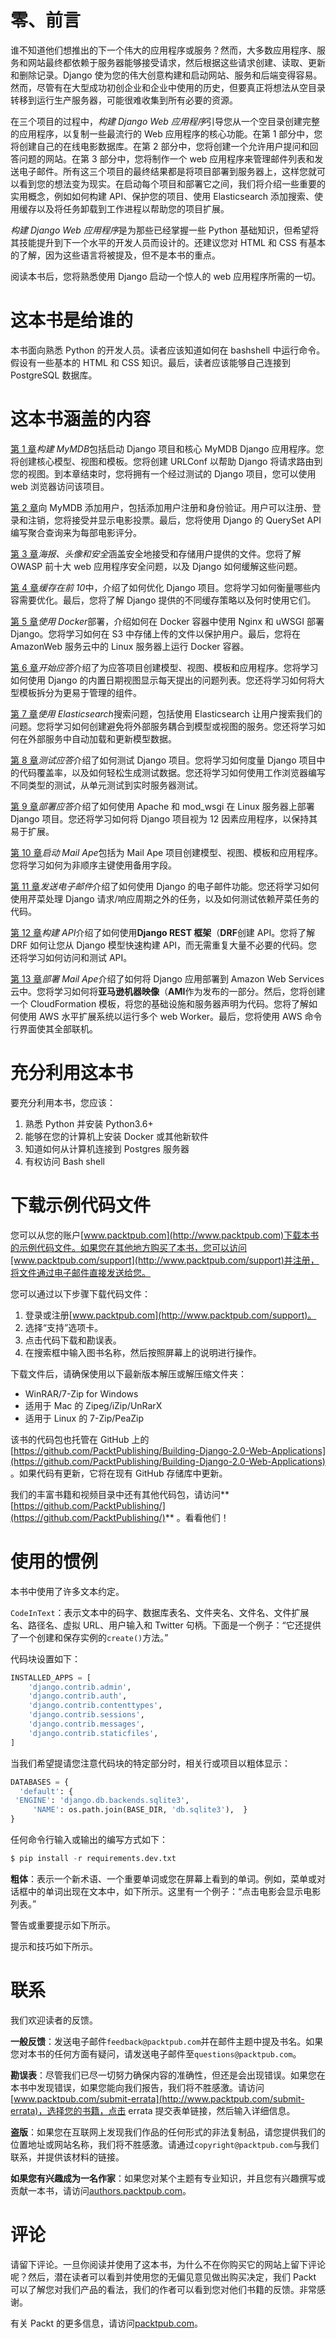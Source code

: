 # 零、前言

谁不知道他们想推出的下一个伟大的应用程序或服务？然而，大多数应用程序、服务和网站最终都依赖于服务器能够接受请求，然后根据这些请求创建、读取、更新和删除记录。Django 使为您的伟大创意构建和启动网站、服务和后端变得容易。然而，尽管有在大型成功初创企业和企业中使用的历史，但要真正将想法从空目录转移到运行生产服务器，可能很难收集到所有必要的资源。

在三个项目的过程中，*构建 Django Web 应用程序*引导您从一个空目录创建完整的应用程序，以复制一些最流行的 Web 应用程序的核心功能。在第 1 部分中，您将创建自己的在线电影数据库。在第 2 部分中，您将创建一个允许用户提问和回答问题的网站。在第 3 部分中，您将制作一个 web 应用程序来管理邮件列表和发送电子邮件。所有这三个项目的最终结果都是将项目部署到服务器上，这样您就可以看到您的想法变为现实。在启动每个项目和部署它之间，我们将介绍一些重要的实用概念，例如如何构建 API、保护您的项目、使用 Elasticsearch 添加搜索、使用缓存以及将任务卸载到工作进程以帮助您的项目扩展。

*构建 Django Web 应用程序*是为那些已经掌握一些 Python 基础知识，但希望将其技能提升到下一个水平的开发人员而设计的。还建议您对 HTML 和 CSS 有基本的了解，因为这些语言将被提及，但不是本书的重点。

阅读本书后，您将熟悉使用 Django 启动一个惊人的 web 应用程序所需的一切。

# 这本书是给谁的

本书面向熟悉 Python 的开发人员。读者应该知道如何在 bashshell 中运行命令。假设有一些基本的 HTML 和 CSS 知识。最后，读者应该能够自己连接到 PostgreSQL 数据库。

# 这本书涵盖的内容

[第 1 章](01.html)*构建 MyMDB*包括启动 Django 项目和核心 MyMDB Django 应用程序。您将创建核心模型、视图和模板。您将创建 URLConf 以帮助 Django 将请求路由到您的视图。到本章结束时，您将拥有一个经过测试的 Django 项目，您可以使用 web 浏览器访问该项目。

[第 2 章](02.html)向 MyMDB 添加用户，包括添加用户注册和身份验证。用户可以注册、登录和注销，您将接受并显示电影投票。最后，您将使用 Django 的 QuerySet API 编写聚合查询来为每部电影评分。

[第 3 章](03.html)*海报、头像和安全*涵盖安全地接受和存储用户提供的文件。您将了解 OWASP 前十大 web 应用程序安全问题，以及 Django 如何缓解这些问题。

[第 4 章](04.html)*缓存在前 10*中，介绍了如何优化 Django 项目。您将学习如何衡量哪些内容需要优化。最后，您将了解 Django 提供的不同缓存策略以及何时使用它们。

[第 5 章](05.html)*使用 Docker*部署，介绍如何在 Docker 容器中使用 Nginx 和 uWSGI 部署 Django。您将学习如何在 S3 中存储上传的文件以保护用户。最后，您将在 AmazonWeb 服务云中的 Linux 服务器上运行 Docker 容器。

[第 6 章](06.html)*开始应答*介绍了为应答项目创建模型、视图、模板和应用程序。您将学习如何使用 Django 的内置日期视图显示每天提出的问题列表。您还将学习如何将大型模板拆分为更易于管理的组件。

[第 7 章](07.html)*使用 Elasticsearch*搜索问题，包括使用 Elasticsearch 让用户搜索我们的问题。您将学习如何创建避免将外部服务耦合到模型或视图的服务。您还将学习如何在外部服务中自动加载和更新模型数据。

[第 8 章](08.html)*测试应答*介绍了如何测试 Django 项目。您将学习如何度量 Django 项目中的代码覆盖率，以及如何轻松生成测试数据。您还将学习如何使用工作浏览器编写不同类型的测试，从单元测试到实时服务器测试。

[第 9 章](09.html)*部署应答*介绍了如何使用 Apache 和 mod_wsgi 在 Linux 服务器上部署 Django 项目。您还将学习如何将 Django 项目视为 12 因素应用程序，以保持其易于扩展。

[第 10 章](10.html)*启动 Mail Ape*包括为 Mail Ape 项目创建模型、视图、模板和应用程序。您将学习如何为非顺序主键使用备用字段。

[第 11 章](11.html)*发送电子邮件*介绍了如何使用 Django 的电子邮件功能。您还将学习如何使用芹菜处理 Django 请求/响应周期之外的任务，以及如何测试依赖芹菜任务的代码。

[第 12 章](12.html)*构建 API*介绍了如何使用**Django REST 框架**（**DRF**创建 API。您将了解 DRF 如何让您从 Django 模型快速构建 API，而无需重复大量不必要的代码。您还将学习如何访问和测试 API。

[第 13 章](13.html)*部署 Mail Ape*介绍了如何将 Django 应用部署到 Amazon Web Services 云中。您将学习如何将**亚马逊机器映像**（**AMI**作为发布的一部分。然后，您将创建一个 CloudFormation 模板，将您的基础设施和服务器声明为代码。您将了解如何使用 AWS 水平扩展系统以运行多个 web Worker。最后，您将使用 AWS 命令行界面使其全部联机。

# 充分利用这本书

要充分利用本书，您应该：

1.  熟悉 Python 并安装 Python3.6+
2.  能够在您的计算机上安装 Docker 或其他新软件
3.  知道如何从计算机连接到 Postgres 服务器
4.  有权访问 Bash shell

# 下载示例代码文件

您可以从您的账户[www.packtpub.com](http://www.packtpub.com)下载本书的示例代码文件。如果您在其他地方购买了本书，您可以访问[www.packtpub.com/support](http://www.packtpub.com/support)并注册，将文件通过电子邮件直接发送给您。

您可以通过以下步骤下载代码文件：

1.  登录或注册[www.packtpub.com](http://www.packtpub.com/support)。
2.  选择“支持”选项卡。
3.  点击代码下载和勘误表。
4.  在搜索框中输入图书名称，然后按照屏幕上的说明进行操作。

下载文件后，请确保使用以下最新版本解压或解压缩文件夹：

*   WinRAR/7-Zip for Windows
*   适用于 Mac 的 Zipeg/iZip/UnRarX
*   适用于 Linux 的 7-Zip/PeaZip

该书的代码包也托管在 GitHub 上的[https://github.com/PacktPublishing/Building-Django-2.0-Web-Applications](https://github.com/PacktPublishing/Building-Django-2.0-Web-Applications) 。如果代码有更新，它将在现有 GitHub 存储库中更新。

我们的丰富书籍和视频目录中还有其他代码包，请访问**[https://github.com/PacktPublishing/](https://github.com/PacktPublishing/)** 。看看他们！

# 使用的惯例

本书中使用了许多文本约定。

`CodeInText`：表示文本中的码字、数据库表名、文件夹名、文件名、文件扩展名、路径名、虚拟 URL、用户输入和 Twitter 句柄。下面是一个例子：“它还提供了一个创建和保存实例的`create()`方法。”

代码块设置如下：

```py
INSTALLED_APPS = [
    'django.contrib.admin',
    'django.contrib.auth',
    'django.contrib.contenttypes',
    'django.contrib.sessions',
    'django.contrib.messages',
    'django.contrib.staticfiles',
]
```

当我们希望提请您注意代码块的特定部分时，相关行或项目以粗体显示：

```py
DATABASES = {
  'default': {
 'ENGINE': 'django.db.backends.sqlite3',
     'NAME': os.path.join(BASE_DIR, 'db.sqlite3'),  }
}
```

任何命令行输入或输出的编写方式如下：

```py
$ pip install -r requirements.dev.txt
```

**粗体**：表示一个新术语、一个重要单词或您在屏幕上看到的单词。例如，菜单或对话框中的单词出现在文本中，如下所示。这里有一个例子：“点击电影会显示电影列表。”

警告或重要提示如下所示。

提示和技巧如下所示。

# 联系

我们欢迎读者的反馈。

**一般反馈**：发送电子邮件`feedback@packtpub.com`并在邮件主题中提及书名。如果您对本书的任何方面有疑问，请发送电子邮件至`questions@packtpub.com`。

**勘误表**：尽管我们已尽一切努力确保内容的准确性，但还是会出现错误。如果您在本书中发现错误，如果您能向我们报告，我们将不胜感激。请访问[www.packtpub.com/submit-errata](http://www.packtpub.com/submit-errata)，选择您的书籍，点击 errata 提交表单链接，然后输入详细信息。

**盗版**：如果您在互联网上发现我们作品的任何形式的非法复制品，请您提供我们的位置地址或网站名称，我们将不胜感激。请通过`copyright@packtpub.com`与我们联系，并提供该材料的链接。

**如果您有兴趣成为一名作家**：如果您对某个主题有专业知识，并且您有兴趣撰写或贡献一本书，请访问[authors.packtpub.com](http://authors.packtpub.com/)。

# 评论

请留下评论。一旦你阅读并使用了这本书，为什么不在你购买它的网站上留下评论呢？然后，潜在读者可以看到并使用您的无偏见意见做出购买决定，我们 Packt 可以了解您对我们产品的看法，我们的作者可以看到您对他们书籍的反馈。非常感谢。

有关 Packt 的更多信息，请访问[packtpub.com](https://www.packtpub.com/)。